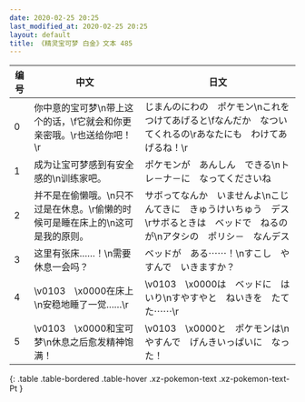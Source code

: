 ```yaml
---
date: 2020-02-25 20:25
last_modified_at: 2020-02-25 20:25
layout: default
title: 《精灵宝可梦 白金》文本 485
---
```

| 编号 | 中文 | 日文 |
| ---- | ---- | ---- |
| 0 | 你中意的宝可梦\n带上这个的话，\f它就会和你更亲密哦。\r也送给你吧！\r | じまんのにわの　ポケモン\nこれを　つけてあげると\fなんだか　なついてくれるの\rあなたにも　わけてあげるね！\r |
| 1 | 成为让宝可梦感到有安全感的\n训练家吧。 | ポケモンが　あんしん　できる\nトレ－ナ－に　なってくださいね |
| 2 | 并不是在偷懒哦。\n只不过是在休息。\r偷懒的时候可是睡在床上的\n这可是我的原则。 | サボってなんか　いませんよ\nこじんてきに　きゅうけいちゅう　デス\rサボるときは　ベッドで　ねるのが\nアタシの　ポリシ－　なんデス |
| 3 | 这里有张床……！\n需要休息一会吗？ | ベッドが　ある⋯⋯！\nすこし　やすんで　いきますか？ |
| 4 | \v0103　\x0000在床上\n安稳地睡了一觉……\r | \v0103　\x0000は　ベッドに　はいり\nすやすやと　ねいきを　たてた⋯⋯\r |
| 5 | \v0103　\x0000和宝可梦\n休息之后愈发精神饱满！ | \v0103　\x0000と　ポケモンは\nやすんで　げんきいっぱいに　なった！ |
{: .table .table-bordered .table-hover .xz-pokemon-text .xz-pokemon-text-Pt }